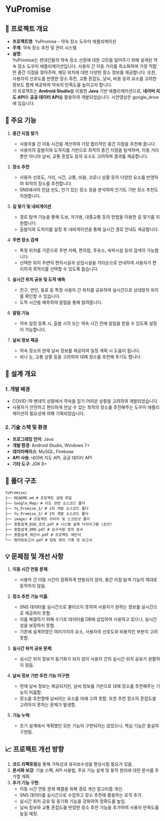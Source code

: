 # YuPromise

## 📌 프로젝트 개요
- **프로젝트명**: YuPromise - 약속 장소 도우미 애플리케이션
- **주제**: 약속 장소 추천 및 관리 시스템
- **설명**:  
  YuPromise는 현대인들의 약속 장소 선정에 대한 고민을 덜어주기 위해 설계된 약속 장소 도우미 애플리케이션입니다. 사용자 간 이동 거리를 최소화하여 가장 적합한 중간 지점을 찾아주며, 해당 위치에 대한 다양한 장소 정보를 제공합니다. 또한, 사용자의 선호도를 반영한 장소 추천, 교통 혼잡도, 날씨, 비용 등의 요소를 고려한 정보도 함께 제공하여 약속의 만족도를 높이고자 합니다.  
  이 프로젝트는 **Android Studio**를 이용한 **Java** 기반 애플리케이션으로, **네이버 지도 API**와 **공공 데이터 API**를 활용하여 개발되었습니다.
  시연영상은 google_drive에 있습니다.


## 📝 주요 기능
1. **중간 지점 찾기**
   - 사용자들 간 이동 시간을 계산하여 가장 합리적인 중간 지점을 추천해 줍니다.
   - 사용자의 출발지와 도착지를 기반으로 최적의 중간 지점을 탐색하며, 이동 거리뿐만 아니라 날씨, 교통 혼잡도 등의 요소도 고려하여 결과를 제공합니다.

2. **장소 추천**
   - 사용자 선호도, 거리, 시간, 교통, 비용, 코로나 상황 등의 다양한 요소를 반영하여 최적의 장소를 추천합니다.
   - SNS에서의 언급 빈도, 인기 있는 장소 등을 분석하여 인기도 기반 장소 추천도 지원합니다.

3. **길 찾기 및 내비게이션**
   - 경로 탐색 기능을 통해 도보, 자가용, 대중교통 등의 방법을 이용한 길 찾기를 지원합니다.
   - 출발지와 도착지를 설정 후 내비게이션을 통해 실시간 경로 안내도 제공합니다.

4. **주변 장소 검색**
   - 특정 위치를 기준으로 주변 카페, 편의점, 주유소, 숙박시설 등의 검색이 가능합니다.
   - 선택한 위치 주변의 편의시설과 상업시설을 거리순으로 안내하여 사용자가 편리하게 목적지를 선택할 수 있도록 돕습니다.

5. **실시간 위치 공유 및 도착 예측**
   - 친구, 연인, 동료 등 특정 사용자 간 위치를 공유하여 실시간으로 상대방의 위치를 확인할 수 있습니다.
   - 도착 시간을 예측하여 알림을 통해 알려줍니다.

6. **알림 기능**
   - 약속 일정 등록 시, 출발 시각 또는 약속 시간 전에 알림을 받을 수 있도록 설정이 가능합니다.

7. **날씨 정보 제공**
   - 약속 장소의 현재 날씨 정보를 제공하여 일정 계획 시 도움이 됩니다.
   - 비나 눈, 교통 상황 등을 고려하여 대체 장소를 추천해 주기도 합니다.

## 🔧 설계 개요
### 1. 개발 배경
- COVID-19 팬데믹 상황에서 약속을 잡기 어려운 상황을 고려하여 개발되었습니다.
- 사용자가 안전하고 편리하게 만날 수 있는 최적의 장소를 추천해주는 도우미 애플리케이션의 필요성에 의해 기획되었습니다.

### 2. 기술 스택 및 환경
- **프로그래밍 언어**: Java
- **개발 환경**: Android Studio, Windows 7+
- **데이터베이스**: MySQL, Firebase
- **API 사용**: 네이버 지도 API, 공공 데이터 API
- **기타 도구**: JDK 8+

## 📂 폴더 구조
```
YuPromise/
├── README.md # 프로젝트 설명 파일
├── Google_Map/ # 지도 관련 소스코드 폴더
├── Yu_Promise_1/ # 1차 개발 소스코드 폴더
├── Yu_Promise_2/ # 2차 개발 소스코드 폴더
├── image/ # 프로젝트 이미지 및 스크린샷 폴더
├── 종합설계_DSD_초안.pdf # 시스템 설계 다이어그램 (초안)
├── 종합설계_DRD.pdf # 요구사항 정의 문서
├── 종합설계_제안서.pdf # 프로젝트 제안서
└── 팀미팅보고서.pdf # 팀팅 회의 기록 및 보고서
```



## 💡 문제점 및 개선 사항
1. **이동 시간 연동 문제**:
   - 사용자 간 이동 시간이 정확하게 연동되지 않아, 중간 지점 탐색 기능이 제대로 동작하지 않음.
   
2. **장소 추천 기능 미흡**:
   - SNS 데이터를 실시간으로 불러오지 못하여 사용자가 원하는 정보를 실시간으로 제공하지 못함.
   - 이를 해결하기 위해 수기로 데이터를 DB에 삽입하여 사용하고 있으나, 실시간성을 보장하지 못함.
   - 기존에 설계하였던 여러가지의 요소, 사용자의 선호도와 비용적인 부분이 고려 못함.

3. **실시간 위치 공유 문제**:
   - 실시간 위치 정보가 동기화가 되지 않아 사용자 간의 실시간 위치 공유가 원활하지 않음.

4. **날씨 정보 기반 추천 기능 미구현**:
   - 현재 날씨 정보는 제공되지만, 날씨 정보를 기반으로 대체 장소를 추천해주는 기능이 미흡함.
   - 장소를 추천할때 날씨라는 요소를 아예 고려 못함. 또한 추천 장소의 혼잡도를 고려하지 못하는 문제가 발생함.

5. **기능 누락**:
   - 초기 설계에서 계획했던 모든 기능이 구현되지는 않았으나, 핵심 기능은 충실히 구현됨.

## 📈 프로젝트 개선 방향
1. **코드 리팩토링**을 통해 가독성과 유지보수성을 향상시킬 필요가 있음.
2. **문서화 보강**: 기술 스펙, API 사용법, 주요 기능 설계 및 동작 원리에 대한 문서를 추가할 계획.
3. **추가 기능 구현**: 
   - 이동 시간 연동 문제 해결을 위해 경로 계산 알고리즘 개선.
   - SNS 데이터를 실시간으로 수집하고 장소 추천에 활용하는 로직 추가.
   - 실시간 위치 공유 및 동기화 기능을 강화하여 정확도를 높임.
   - 날씨 정보와 교통 혼잡도를 반영한 장소 추천 기능을 추가하여 사용자 만족도를 높일 예정.



